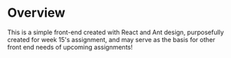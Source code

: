 # Overview


This is a simple front-end created with React and Ant design, purposefully created for week 15's assignment, and may serve as the basis for other front end needs of upcoming assignments!

